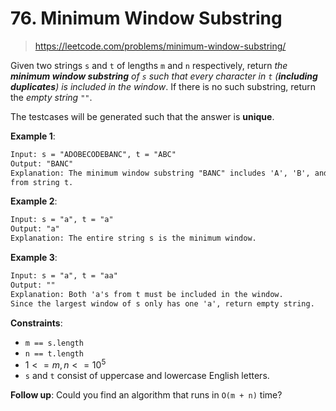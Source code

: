 # 76. Minimum Window Substring

> <https://leetcode.com/problems/minimum-window-substring/>

Given two strings `s` and `t` of lengths `m` and `n` respectively, return *the
**minimum window substring** of `s` such that every character in `t`
(**including duplicates**) is included in the window*. If there is no such
substring, return the *empty string* `""`.

The testcases will be generated such that the answer is **unique**.

**Example 1**:

```txt
Input: s = "ADOBECODEBANC", t = "ABC"
Output: "BANC"
Explanation: The minimum window substring "BANC" includes 'A', 'B', and 'C'
from string t.
```

**Example 2**:

```txt
Input: s = "a", t = "a"
Output: "a"
Explanation: The entire string s is the minimum window.
```

**Example 3**:

```txt
Input: s = "a", t = "aa"
Output: ""
Explanation: Both 'a's from t must be included in the window.
Since the largest window of s only has one 'a', return empty string.
```

**Constraints**:

- `m == s.length`
- `n == t.length`
- $1 <= m, n <= 10^5$
- `s` and `t` consist of uppercase and lowercase English letters.

**Follow up**: Could you find an algorithm that runs in `O(m + n)` time?
